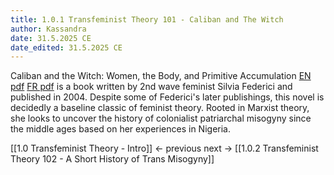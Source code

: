 ```yaml
---
title: 1.0.1 Transfeminist Theory 101 - Caliban and The Witch
author: Kassandra
date: 31.5.2025 CE
date_edited: 31.5.2025 CE
---
```

Caliban and the Witch: Women, the Body, and Primitive Accumulation [EN pdf](https://files.libcom.org/files/Caliban%20and%20the%20Witch.pdf) [FR pdf](https://entremonde.net/IMG/pdf/18rupture-caliban-et-la-sorciere-web.pdf) is a book written by 2nd wave feminist Silvia Federici and published in 2004. Despite some of Federici's later publishings, this novel is decidedly a baseline classic of feminist theory. Rooted in Marxist theory, she looks to uncover the history of colonialist patriarchal misogyny since the middle ages based on her experiences in Nigeria.   


[[1.0 Transfeminist Theory - Intro]] ← previous
next → [[1.0.2 Transfeminist Theory 102 - A Short History of Trans Misogyny]]